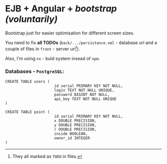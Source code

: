 # EJB + Angular + *bootstrap (voluntarily)*

Bootstrap just for easier optimisation for different screen sizes.

You need to fix **all TODOs** (`back/.../persistance.xml` - database url and a couple of files in `front` - server url[^1]).

Also, I'm using `nx` - buld system insead of `npm`.


### Databases - `PostgreSQL`:
```
CREATE TABLE users (
                      id serial PRIMARY KEY NOT NULL,
                      login TEXT NOT NULL UNIQUE,
                      password BIGINT NOT NULL,
                      api_key TEXT NOT NULL UNIQUE
)
```
```
CREATE TABLE point (
                      id serial PRIMARY KEY NOT NULL,
                      x DOUBLE PRECISION,
                      y DOUBLE PRECISION,
                      r DOUBLE PRECISION,
                      inside BOOLEAN,
                      owner_id INTEGER
)
```

[^1]: They all marked as `TODO` in files.
